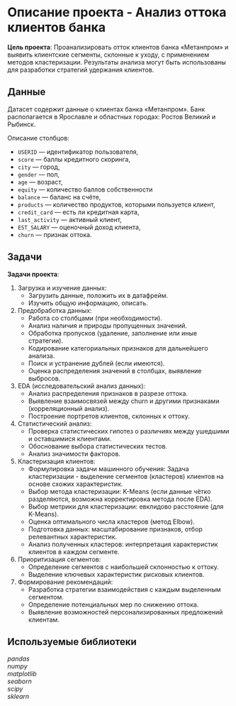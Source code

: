 # Описание проекта - Анализ оттока клиентов банка
<b>Цель проекта</b>: Проанализировать отток клиентов банка «Метанпром» и выявить клиентские сегменты, склонные к уходу, с применением методов кластеризации. Результаты анализа могут быть использованы для разработки стратегий удержания клиентов.

## Данные
Датасет содержит данные о клиентах банка «Метанпром». Банк располагается в
Ярославле и областных городах: Ростов Великий и Рыбинск.

Описание столбцов:
- `USERID` — идентификатор пользователя,
- `score` — баллы кредитного скоринга,
- `city` — город,
- `gender` — пол,
- `age` — возраст,
- `equity` — количество баллов собственности
- `balance` — баланс на счёте,
- `products` — количество продуктов, которыми пользуется клиент,
- `credit_card` — есть ли кредитная карта,
- `last_activity` — активный клиент,
- `EST_SALARY` — оценочный доход клиента,
- `сhurn` — признак оттока.

## Задачи
<b>Задачи проекта</b>:
1. Загрузка и изучение данных:
    - Загрузить данные, положить их в датафрейм.
    - Изучить общую информацию, описать. 
2. Предобработка данных:
    - Работа со столбцами (при необходимости).
    - Анализ наличия и природы пропущенных значений.
    - Обработка пропусков (удаление, заполнение или иные стратегии).
    - Кодирование категориальных признаков для дальнейшего анализа.
    - Поиск и устранение дублей (если имеются).
    - Оценка распределения значений в столбцах, выявление выбросов.
3. EDA (исследовательский анализ данных):
    - Анализ распределения признаков в разрезе оттока.
    - Выявление взаимосвязей между churn и другими признаками (корреляционный анализ).
    - Построение портретов клиентов, склонных к оттоку.
4. Статистический анализ:
    - Проверка статистических гипотез о различиях между ушедшими и оставшимися клиентами.
    - Обоснование выбора статистических тестов.
    - Анализ значимости факторов.
5. Кластеризация клиентов:
    - Формулировка задачи машинного обучения: Задача кластеризации - выделение сегментов (кластеров) клиентов на основе схожих характеристик.
    - Выбор метода кластеризации: K-Means (если данные чётко разделяются, возможна корректировка метода после EDA).
    - Выбор метрики для кластеризации: евклидово расстояние (для K-Means).
    - Оценка оптимального числа кластеров (метод Elbow).
    - Подготовка данных: масштабирование признаков, отбор релевантных характеристик.
    - Анализ полученных кластеров: интерпретация характеристик клиентов в каждом сегменте.
6. Приоритизация сегментов:
    - Определение сегментов с наибольшей склонностью к оттоку.
    - Выделение ключевых характеристик рисковых клиентов.
7. Формирование рекомендаций:
    - Разработка стратегии взаимодействия с каждым выделенным сегментом.
    - Определение потенциальных мер по снижению оттока.
    - Выявление возможностей персонализированных предложений клиентам.

## Используемые библиотеки
*pandas*<br>
*numpy*<br>
*matplotlib*<br>
*seaborn*<br>
*scipy*<br>
*sklearn*<br>
